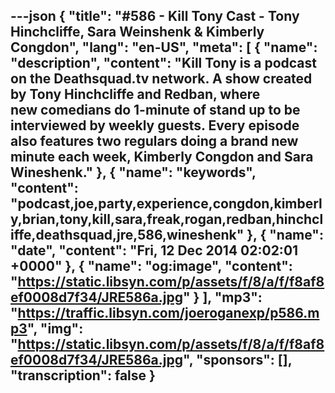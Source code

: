 ---json
{
  "title": "#586 - Kill Tony Cast - Tony Hinchcliffe, Sara Weinshenk & Kimberly Congdon",
  "lang": "en-US",
  "meta": [
    {
      "name": "description",
      "content": "Kill Tony is a podcast on the Deathsquad.tv network. A show created by Tony Hinchcliffe and Redban, where new comedians do 1-minute of stand up to be interviewed by weekly guests. Every episode also features two regulars doing a brand new minute each week, Kimberly Congdon and Sara Wineshenk."
    },
    {
      "name": "keywords",
      "content": "podcast,joe,party,experience,congdon,kimberly,brian,tony,kill,sara,freak,rogan,redban,hinchcliffe,deathsquad,jre,586,wineshenk"
    },
    {
      "name": "date",
      "content": "Fri, 12 Dec 2014 02:02:01 +0000"
    },
    {
      "name": "og:image",
      "content": "https://static.libsyn.com/p/assets/f/8/a/f/f8af8ef0008d7f34/JRE586a.jpg"
    }
  ],
  "mp3": "https://traffic.libsyn.com/joeroganexp/p586.mp3",
  "img": "https://static.libsyn.com/p/assets/f/8/a/f/f8af8ef0008d7f34/JRE586a.jpg",
  "sponsors": [],
  "transcription": false
}
---
<episode-header />

<timemark seconds="0" />

<transcribe-call-to-action />

<episode-footer />